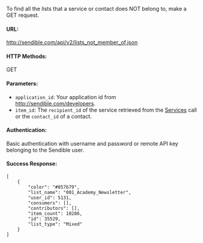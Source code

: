 To find all the lists that a service or contact does NOT belong to, make a GET request.

#### URL: ####
http://sendible.com/api/v2/lists_not_member_of.json

#### HTTP Methods: ####
GET

#### Parameters: ####
  * `application_id`: Your application id from http://sendible.com/developers.
  * `item_id`: The `recipient_id` of the service retrieved from the [Services](Services.md) call or the `contact_id` of a contact.

#### Authentication: ####
Basic authentication with username and password or remote API key belonging to the Sendible user.

#### Success Response: ####
```
[
    {
        "color": "#057b79",
        "list_name": "001_Academy_Newsletter",
        "user_id": 5131,
        "consumers": [],
        "contributors": [],
        "item_count": 10286,
        "id": 35529,
        "list_type": "Mixed"
    }
]
```